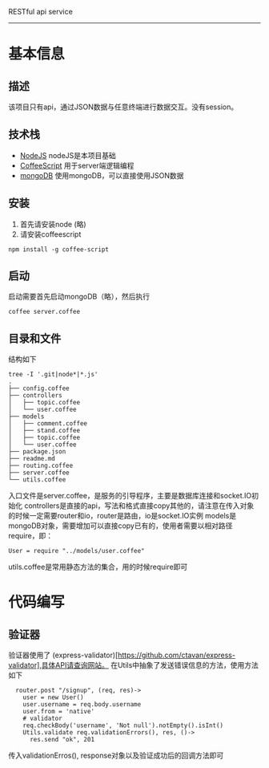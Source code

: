 RESTful api service

- - -

# 基本信息
## 描述
该项目只有api，通过JSON数据与任意终端进行数据交互。没有session。
## 技术栈
* [NodeJS](http://nodejs.org) nodeJS是本项目基础
* [CoffeeScript](http://coffeescript.org/) 用于server端逻辑编程
* [mongoDB](http://mongodb.org) 使用mongoDB，可以直接使用JSON数据

## 安装
1. 首先请安装node (略)
2. 请安装coffeescript
```
npm install -g coffee-script
```
## 启动
启动需要首先启动mongoDB（略），然后执行
```
coffee server.coffee
```
## 目录和文件
结构如下
```
tree -I '.git|node*|*.js'
.
├── config.coffee
├── controllers
│   ├── topic.coffee
│   └── user.coffee
├── models
│   ├── comment.coffee
│   ├── stand.coffee
│   ├── topic.coffee
│   └── user.coffee
├── package.json
├── readme.md
├── routing.coffee
├── server.coffee
└── utils.coffee
```
入口文件是server.coffee，是服务的引导程序，主要是数据库连接和socket.IO初始化
controllers是直接的api，写法和格式直接copy其他的，请注意在传入对象的时候一定需要router和io，router是路由，io是socket.IO实例
models是mongoDB对象，需要增加可以直接copy已有的，使用者需要以相对路径require，即：
```
User = require "../models/user.coffee"
```
utils.coffee是常用静态方法的集合，用的时候require即可


# 代码编写
## 验证器
验证器使用了 (express-validator)[https://github.com/ctavan/express-validator],具体API请查询网站。
在Utils中抽象了发送错误信息的方法，使用方法如下
```
  router.post "/signup", (req, res)->
    user = new User()
    user.username = req.body.username
    user.from = 'native'
    # validator
    req.checkBody('username', 'Not null').notEmpty().isInt()
    Utils.validate req.validationErrors(), res, ()->
      res.send "ok", 201
```
传入validationErros(), response对象以及验证成功后的回调方法即可